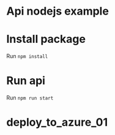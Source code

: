 # Api nodejs example
# Install package
Run `npm install`

# Run api
Run `npm run start`
# deploy_to_azure_01

